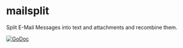 # mailsplit
Split E-Mail Messages into text and attachments and recombine them.

[![GoDoc](https://godoc.org/github.com/byte-mug/mailsplit?status.svg)](https://godoc.org/github.com/byte-mug/mailsplit)

